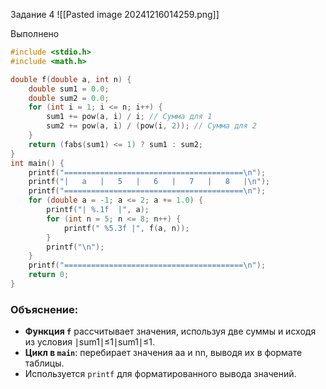 
Задание 4
![[Pasted image 20241216014259.png]]

Выполнено

```C
#include <stdio.h>
#include <math.h>

double f(double a, int n) {
    double sum1 = 0.0;
    double sum2 = 0.0;
    for (int i = 1; i <= n; i++) {
        sum1 += pow(a, i) / i; // Сумма для 1
        sum2 += pow(a, i) / (pow(i, 2)); // Сумма для 2
    }
    return (fabs(sum1) <= 1) ? sum1 : sum2;
}
int main() {
    printf("========================================\n");
    printf("|   a   |   5   |   6   |   7   |   8   |\n");
    printf("========================================\n");
    for (double a = -1; a <= 2; a += 1.0) {
        printf("| %.1f  |", a);
        for (int n = 5; n <= 8; n++) {
            printf(" %5.3f |", f(a, n));
        }
        printf("\n");
    }
    printf("========================================\n");
    return 0;
}
```

### Объяснение:

- **Функция `f`** рассчитывает значения, используя две суммы и исходя из условия ∣sum1∣≤1∣sum1∣≤1.
- **Цикл в `main`**: перебирает значения aa и nn, выводя их в формате таблицы.
- Используется `printf` для форматированного вывода значений.